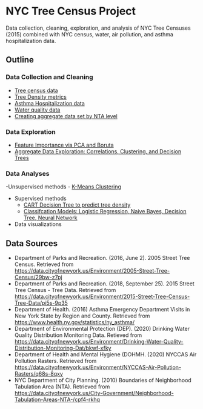 # NYC Tree Census Project
Data collection, cleaning, exploration, and analysis of NYC Tree Censuses (2015) combined with NYC census, water, air pollution, and asthma hospitalization data. 

## Outline

### Data Collection and Cleaning
- [Tree census data](Trees.R)
- [Tree Density metrics](code/Tree_Density_by_NTA.ipynb)
- [Asthma Hospitalization data](code/Asthma_data.R)
- [Water quality data](code/Water_data.R)
- [Creating aggregate data set by NTA level](code/Merge_to_Aggregate_Data.R)

### Data Exploration
- [Feature Importance via PCA and Boruta](code/PCA_Boruta_Exploration.ipynb)
- [Aggregate Data Exploration: Correlations, Clustering, and Decision Trees](code/Aggregate_Data_Exploration.R)

### Data Analyses
-Unsupervised methods
    - [K-Means Clustering](code/Clustering.ipynb)
- Supervised methods
    - [CART Decision Tree to predict tree density](code/CART_Decision_Trees.ipynb)
    - [Classifcation Models: Logistic Regression, Naive Bayes, Decision Tree, Neural Network](https://nbviewer.jupyter.org/github/kbfoerster/nyctrees/blob/14377ed96fcc7390f65f17682e21841c50a79524/code/Trees_Classification_Models.ipynb)
- Data visualizations

## Data Sources
- Department of Parks and Recreation. (2016, June 2). 2005 Street Tree Census. Retrieved from https://data.cityofnewyork.us/Environment/2005-Street-Tree-Census/29bw-z7pj 
- Department of Parks and Recreation. (2018, September 25). 2015 Street Tree Census - Tree Data. Retrieved from https://data.cityofnewyork.us/Environment/2015-Street-Tree-Census-Tree-Data/pi5s-9p35 
- Department of Health. (2016) Asthma Emergency Department Visits in New York State by Region and County. Retrieved from https://www.health.ny.gov/statistics/ny_asthma/
- Department of Environmental Protection (DEP). (2020) Drinking Water Quality Distribution Monitoring Data. Retieved from https://data.cityofnewyork.us/Environment/Drinking-Water-Quality-Distribution-Monitoring-Dat/bkwf-xfky
- Department of Health and Mental Hygiene (DOHMH. (2020) NYCCAS Air Pollution Rasters. Retrieved from https://data.cityofnewyork.us/Environment/NYCCAS-Air-Pollution-Rasters/q68s-8qxv
- NYC Department of City Planning. (2010) Boundaries of Neighborhood Tabulation Area (NTA). Retrieved from https://data.cityofnewyork.us/City-Government/Neighborhood-Tabulation-Areas-NTA-/cpf4-rkhq
